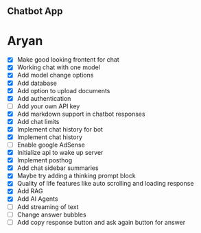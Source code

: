 ## Chatbot App
# Aryan

- [x] Make good looking frontent for chat
- [x] Working chat with one model
- [x] Add model change options
- [x] Add database
- [x] Add option to upload documents
- [x] Add authentication
- [ ] Add your own API key
- [x] Add markdown support in chatbot responses
- [x] Add chat limits
- [x] Implement chat history for bot
- [x] Implement chat history
- [ ] Enable google AdSense
- [x] Initialize api to wake up server
- [x] Implement posthog
- [x] Add chat sidebar summaries
- [x] Maybe try adding a thinking prompt block
- [x] Quality of life features like auto scrolling and loading response
- [x] Add RAG
- [x] Add AI Agents
- [ ] Add streaming of text
- [ ] Change answer bubbles
- [ ] Add copy response button and ask again button for answer